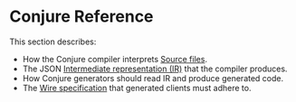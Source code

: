 # Conjure Reference

This section describes:

- How the Conjure compiler interprets [Source files][].
- The JSON [Intermediate representation (IR)][] that the compiler produces.
- How Conjure generators should read IR and produce generated code.
- The [Wire specification][] that generated clients must adhere to.

[Intermediate representation (IR)]: ./intermediate_representation.md
[Source files]: ./source_files.md
[Wire specification]: ./wire.md
